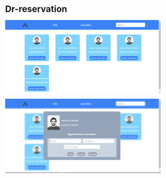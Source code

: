﻿# Dr-reservation
![GitHub Logo](https://github.com/sepidehnil/Dr-reservation/blob/main/website%20demo/Capture.PNG)

![GitHub Logo](https://github.com/sepidehnil/Dr-reservation/blob/main/website%20demo/Capture1.PNG)



